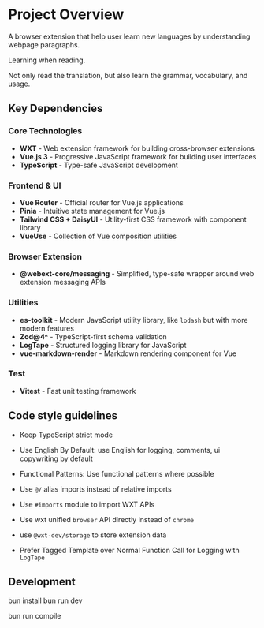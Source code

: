 # Project Overview

A browser extension that help user learn new languages by understanding webpage paragraphs.

Learning when reading.

Not only read the translation, but also learn the grammar, vocabulary, and usage.

## Key Dependencies

### Core Technologies

- **WXT** - Web extension framework for building cross-browser extensions
- **Vue.js 3** - Progressive JavaScript framework for building user interfaces
- **TypeScript** - Type-safe JavaScript development

### Frontend & UI

- **Vue Router** - Official router for Vue.js applications
- **Pinia** - Intuitive state management for Vue.js
- **Tailwind CSS + DaisyUI** - Utility-first CSS framework with component library
- **VueUse** - Collection of Vue composition utilities

### Browser Extension

- **@webext-core/messaging** - Simplified, type-safe wrapper around web extension messaging APIs

### Utilities

- **es-toolkit** - Modern JavaScript utility library, like `lodash` but with more modern features
- **Zod@4^** - TypeScript-first schema validation
- **LogTape** - Structured logging library for JavaScript
- **vue-markdown-render** - Markdown rendering component for Vue

### Test

- **Vitest** - Fast unit testing framework

## Code style guidelines

- Keep TypeScript strict mode
- Use English By Default: use English for logging, comments, ui copywriting by default
- Functional Patterns: Use functional patterns where possible

- Use `@/` alias imports instead of relative imports

- Use `#imports` module to import WXT APIs
- Use wxt unified `browser` API directly instead of `chrome`
- use `@wxt-dev/storage` to store extension data
- Prefer Tagged Template over Normal Function Call for Logging with `LogTape`

## Development 


bun install
bun run dev

bun run compile

